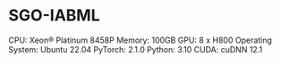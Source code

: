 # SGO-IABML

CPU: Xeon® Platinum 8458P
Memory: 100GB
GPU: 8 x H800
Operating System: Ubuntu 22.04
PyTorch: 2.1.0
Python: 3.10
CUDA: cuDNN 12.1
